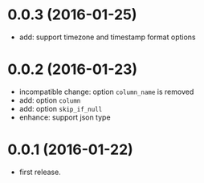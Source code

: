 0.0.3 (2016-01-25)
==================
- add: support timezone and timestamp format options

0.0.2 (2016-01-23)
==================
- incompatible change: option `column_name` is removed
- add: option `column`
- add: option `skip_if_null`
- enhance: support json type

0.0.1 (2016-01-22)
==================
- first release.
